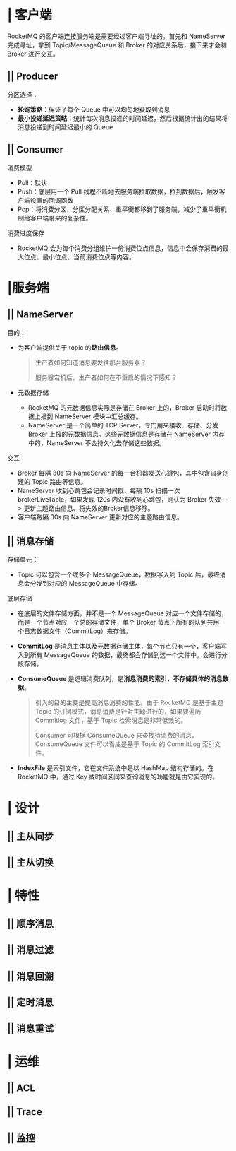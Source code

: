 # | 客户端

RocketMQ 的客户端连接服务端是需要经过客户端寻址的。首先和 NameServer 完成寻址，拿到 Topic/MessageQueue 和 Broker 的对应关系后，接下来才会和 Broker 进行交互。



## || Producer

分区选择：

- **轮询策略**：保证了每个 Queue 中可以均匀地获取到消息
- **最小投递延迟策略**：统计每次消息投递的时间延迟，然后根据统计出的结果将消息投递到时间延迟最小的 Queue



## || Consumer



消费模型

- Pull：默认
- Push：底层用一个 Pull 线程不断地去服务端拉取数据，拉到数据后，触发客户端设置的回调函数
- Pop：将消费分区、分区分配关系、重平衡都移到了服务端，减少了重平衡机制给客户端带来的复杂性。



消费进度保存

- RocketMQ 会为每个消费分组维护一份消费位点信息，信息中会保存消费的最大位点、最小位点、当前消费位点等内容。





# |服务端

## || NameServer

目的：

- 为客户端提供关于 topic 的**路由信息**。

  > 生产者如何知道消息要发往那台服务器？
  >
  > 服务器宕机后，生产者如何在不重启的情况下感知？

- 元数据存储
  - RocketMQ 的元数据信息实际是存储在 Broker 上的，Broker 启动时将数据上报到 NameServer 模块中汇总缓存。
  - NameServer 是一个简单的 TCP Server，专门用来接收、存储、分发 Broker 上报的元数据信息。这些元数据信息是存储在 NameServer 内存中的，NameServer 不会持久化去存储这些数据。



交互

- Broker 每隔 30s 向 NameServer 的每一台机器发送心跳包，其中包含自身创建的 Topic 路由等信息。
- NameServer 收到心跳包会记录时间戳，每隔 10s 扫描一次 brokerLiveTable，如果发现 120s 内没有收到心跳包，则认为 Broker 失效 --> 更新主题路由信息、将失效的Broker信息移除。
- 客户端每隔 30s 向 NameServer 更新对应的主题路由信息。



## || 消息存储



存储单元：

- Topic 可以包含一个或多个 MessageQueue，数据写入到 Topic 后，最终消息会分发到对应的 MessageQueue 中存储。



底层存储

- 在底层的文件存储方面，并不是一个 MessageQueue 对应一个文件存储的，而是一个节点对应一个总的存储文件，单个 Broker 节点下所有的队列共用一个日志数据文件（CommitLog）来存储。

- **CommitLog** 是消息主体以及元数据存储主体，每个节点只有一个，客户端写入到所有 MessageQueue 的数据，最终都会存储到这一个文件中。会进行分段存储。

- **ConsumeQueue** 是逻辑消费队列，是**消息消费的索引，不存储具体的消息数据**。

  > 引入的目的主要是提高消息消费的性能。由于 RocketMQ 是基于主题 Topic 的订阅模式，消息消费是针对主题进行的，如果要遍历 Commitlog 文件，基于 Topic 检索消息是非常低效的。
  >
  > Consumer 可根据 ConsumeQueue 来查找待消费的消息，ConsumeQueue 文件可以看成是基于 Topic 的 CommitLog 索引文件。

- **IndexFile** 是索引文件，它在文件系统中是以 HashMap 结构存储的。在 RocketMQ 中，通过 Key 或时间区间来查询消息的功能就是由它实现的。



# | 设计 



## || 主从同步



## || 主从切换





# | 特性

## || 顺序消息



## || 消息过滤



## || 消息回溯



## || 定时消息 



## || 消息重试



# | 运维



## || ACL 



## || Trace



## || 监控